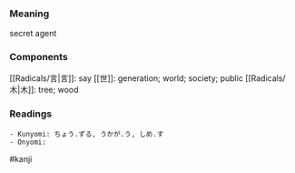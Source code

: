 ### Meaning

secret agent

### Components

[[Radicals/言|言]]: say [[世]]: generation; world; society; public [[Radicals/木|木]]: tree; wood

### Readings

```
- Kunyomi: ちょう.ずる, うかが.う, しめ.す
- Onyomi: 
```

#kanji